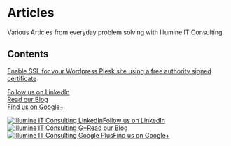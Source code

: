 # Articles
Various Articles from everyday problem solving with Illumine IT Consulting.


## Contents

[Enable SSL for your Wordpress Plesk site using a free authority signed certificate](Enable-SSL-for-your-Wordpress-Plesk-site-using-a-free-authority-signed-certificate/Enable-SSL-for-your-Wordpress-Plesk-site-using-a-free-authority-signed-certificate.md)

[Follow us on LinkedIn](https://www.linkedin.com/company/illumine-it-consulting/)      
[Read our Blog](https://illumineconsulting.blogspot.com/)                           
[Find us on Google+](https://plus.google.com/+IllumineGr1/)             




  <a href="http://www.linkedin.com/company/illumine-it-consulting" target="_blank"> <img src="http://illumine.gr/joomla/images/icons/linkedin.png" border="0" alt="Illumine IT Consulting LinkedIn"/>Follow us on LinkedIn</a>
  <a href="http://illumineconsulting.blogspot.com/"                target="_blank"> <img src="http://illumine.gr/joomla/images/icons/blogspot.png" border="0" alt="Illumine IT Consulting G+" />Read our Blog</a>   
<a href="https://plus.google.com/+IllumineGr1"                target="_blank"> <img src="http://illumine.gr/joomla/images/icons/gplus.png" border="0" alt="Illumine IT Consulting Google Plus" />Find us on Google+</a> 
 

